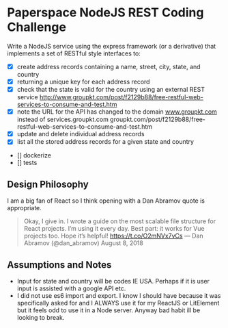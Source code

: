 # Paperspace NodeJS REST Coding Challenge

Write a NodeJS service using the express framework (or a derivative) that implements a set of RESTful style interfaces to:

- [x] create address records containing a name, street, city, state, and country
- [x] returning a unique key for each address record
- [x] check that the state is valid for the country using an external REST service http://www.groupkt.com/post/f2129b88/free-restful-web-services-to-consume-and-test.htm
- [x] note the URL for the API has changed to the domain www.groupkt.com instead of services.groupkt.com groupkt.com/post/f2129b88/free-restful-web-services-to-consume-and-test.htm
- [x] update and delete individual address records
- [x] list all the stored address records for a given state and country
- [] dockerize
- [] tests

## Design Philosophy

I am a big fan of React so I think opening with a Dan Abramov quote is appropriate.

> Okay, I give in. I wrote a guide on the most scalable file structure for React projects. I’m using it every day. Best part: it works for Vue projects too. Hope it’s helpful! https://t.co/O2mNVx7vCs
> — Dan Abramov (@dan_abramov) August 8, 2018

## Assumptions and Notes

- Input for state and country will be codes IE USA. Perhaps if it is user input is assisted with a google API etc.
- I did not use es6 import and export. I know I should have because it was specifically asked for and I ALWAYS use it for my ReactJS or LitElement but it feels odd to use it in a Node server. Anyway bad habit ill be looking to break.
